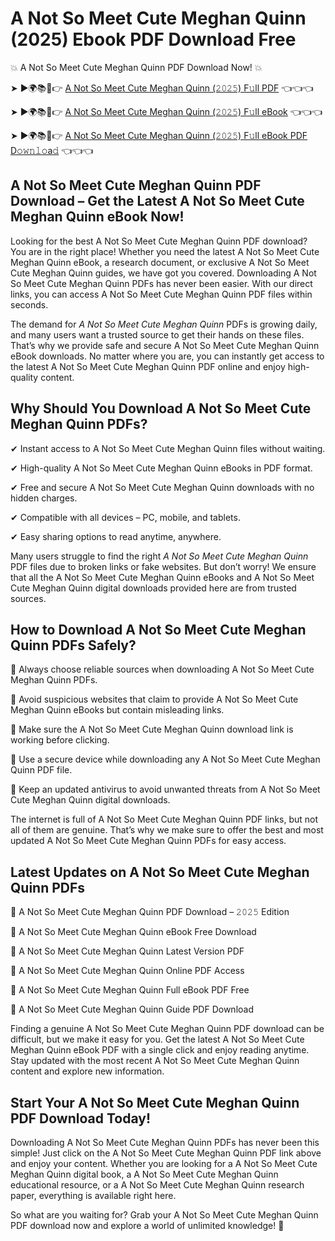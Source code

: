 # A Not So Meet Cute Meghan Quinn (2025) Ebook PDF Download Free

💥 A Not So Meet Cute Meghan Quinn PDF Download Now! 💥

➤ ►🌍📚📱👉 [A Not So Meet Cute Meghan Quinn (𝟸𝟶𝟸𝟻) F𝚞ll PDF](https://getpdf.xyz/a-not-so-meet-cute-meghan-quinn) 👈👈👈


➤ ►🌍📚📱👉 [A Not So Meet Cute Meghan Quinn (𝟸𝟶𝟸𝟻) F𝚞ll eBook](https://getpdf.xyz/a-not-so-meet-cute-meghan-quinn) 👈👈👈


➤ ►🌍📚📱👉 [A Not So Meet Cute Meghan Quinn (𝟸𝟶𝟸𝟻) F𝚞ll eBook PDF D𝚘𝚠𝚗𝚕𝚘a𝚍](https://getpdf.xyz/a-not-so-meet-cute-meghan-quinn) 👈👈👈


## A Not So Meet Cute Meghan Quinn PDF Download – Get the Latest A Not So Meet Cute Meghan Quinn eBook Now!

Looking for the best A Not So Meet Cute Meghan Quinn PDF download? You are in the right place! Whether you need the latest A Not So Meet Cute Meghan Quinn eBook, a research document, or exclusive A Not So Meet Cute Meghan Quinn guides, we have got you covered. Downloading A Not So Meet Cute Meghan Quinn PDFs has never been easier. With our direct links, you can access A Not So Meet Cute Meghan Quinn PDF files within seconds.

The demand for *A Not So Meet Cute Meghan Quinn* PDFs is growing daily, and many users want a trusted source to get their hands on these files. That’s why we provide safe and secure A Not So Meet Cute Meghan Quinn eBook downloads. No matter where you are, you can instantly get access to the latest A Not So Meet Cute Meghan Quinn PDF online and enjoy high-quality content.

## Why Should You Download A Not So Meet Cute Meghan Quinn PDFs?

✔ Instant access to A Not So Meet Cute Meghan Quinn files without waiting.

✔ High-quality A Not So Meet Cute Meghan Quinn eBooks in PDF format.

✔ Free and secure A Not So Meet Cute Meghan Quinn downloads with no hidden charges.

✔ Compatible with all devices – PC, mobile, and tablets.

✔ Easy sharing options to read anytime, anywhere.

Many users struggle to find the right *A Not So Meet Cute Meghan Quinn* PDF files due to broken links or fake websites. But don’t worry! We ensure that all the A Not So Meet Cute Meghan Quinn eBooks and A Not So Meet Cute Meghan Quinn digital downloads provided here are from trusted sources.

## How to Download A Not So Meet Cute Meghan Quinn PDFs Safely?

📌 Always choose reliable sources when downloading A Not So Meet Cute Meghan Quinn PDFs.

📌 Avoid suspicious websites that claim to provide A Not So Meet Cute Meghan Quinn eBooks but contain misleading links.

📌 Make sure the A Not So Meet Cute Meghan Quinn download link is working before clicking.

📌 Use a secure device while downloading any A Not So Meet Cute Meghan Quinn PDF file.

📌 Keep an updated antivirus to avoid unwanted threats from A Not So Meet Cute Meghan Quinn digital downloads.

The internet is full of A Not So Meet Cute Meghan Quinn PDF links, but not all of them are genuine. That’s why we make sure to offer the best and most updated A Not So Meet Cute Meghan Quinn PDFs for easy access.

## Latest Updates on A Not So Meet Cute Meghan Quinn PDFs

🔹 A Not So Meet Cute Meghan Quinn PDF Download – 𝟸𝟶𝟸𝟻 Edition

🔹 A Not So Meet Cute Meghan Quinn eBook Free Download

🔹 A Not So Meet Cute Meghan Quinn Latest Version PDF

🔹 A Not So Meet Cute Meghan Quinn Online PDF Access

🔹 A Not So Meet Cute Meghan Quinn Full eBook PDF Free

🔹 A Not So Meet Cute Meghan Quinn Guide PDF Download

Finding a genuine A Not So Meet Cute Meghan Quinn PDF download can be difficult, but we make it easy for you. Get the latest A Not So Meet Cute Meghan Quinn eBook PDF with a single click and enjoy reading anytime. Stay updated with the most recent A Not So Meet Cute Meghan Quinn content and explore new information.

## Start Your A Not So Meet Cute Meghan Quinn PDF Download Today!

Downloading A Not So Meet Cute Meghan Quinn PDFs has never been this simple! Just click on the A Not So Meet Cute Meghan Quinn PDF link above and enjoy your content. Whether you are looking for a A Not So Meet Cute Meghan Quinn digital book, a A Not So Meet Cute Meghan Quinn educational resource, or a A Not So Meet Cute Meghan Quinn research paper, everything is available right here.

So what are you waiting for? Grab your A Not So Meet Cute Meghan Quinn PDF download now and explore a world of unlimited knowledge! 🚀